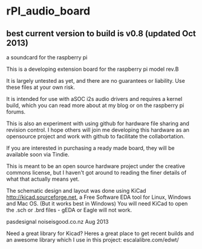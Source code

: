 rPI_audio_board
===============
best current version to build is v0.8 (updated Oct 2013)
-------------------------------------
a soundcard for the raspberry pi

This is a developing extension board for the raspberry pi model rev.B

It is largely untested as yet, and there are no guarantees or liability. Use these files at your own risk.

It is intended for use with aSOC i2s audio drivers and requires a kernel build, which you can read more about at my blog or on the raspberry pi forums.

This is also an experiment with using github for hardware file sharing and revision control. I hope others will join me developing this hardware as an opensource project and work with github to facilitate the collabortation. 

If you are interested in purchasing a ready made board, they will be available soon via Tindie.

This is meant to be an open source hardware project under the creative commons license, but I haven't got around to reading the finer details of what that actually means yet.

The schematic design and layout was done using KiCad http://kicad.sourceforge.net, a Free Software EDA tool for Linux, Windows and Mac OS. (But it works best in Windows) You will need KiCad to open the .sch or .brd files - gEDA or Eagle will not work.

pasdesignal 
noiseisgood.co.nz
Aug 2013

Need a great library for Kicad?
Heres a great place to get recent builds and an awesome library which I use in this project:
escalalibre.com/edwt/
